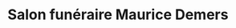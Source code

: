 ---
title: "Salon funéraire Maurice Demers"
url: /beloeil/salon-funeraire-maurice-demers/
shop: Bestattungen
---